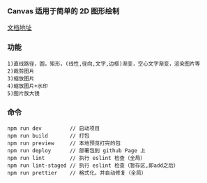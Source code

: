 ### Canvas 适用于简单的 2D 图形绘制

[文档地址](https://zhangpingg.github.io/canvas/home)

### 功能

```
1)直线路径，圆，矩形，(线性,径向,文字,边框)渐变，空心文字渐变，渲染图片等
2)裁剪图片
3)缩放图片
4)缩放图片+水印
5)图片放大镜
```

### 命令

```
npm run dev         // 启动项目
npm run build       // 打包
npm run preview     // 本地预览打完的包
npm run deploy      // 部署包到 github Page 上
npm run lint        // 执行 eslint 检查（全局）
npm run lint-staged // 执行 eslint 检查（暂存区,即add之后）
npm run prettier    // 格式化，并自动修复（全局）

```

